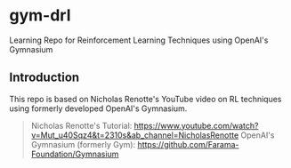 # gym-drl
Learning Repo for Reinforcement Learning Techniques using OpenAI's Gymnasium

## Introduction

This repo is based on Nicholas Renotte's YouTube video on RL techniques using formerly developed OpenAI's Gymnasium.

> Nicholas Renotte's Tutorial: https://www.youtube.com/watch?v=Mut_u40Sqz4&t=2310s&ab_channel=NicholasRenotte
> OpenAI's Gymnasium (formerly Gym): https://github.com/Farama-Foundation/Gymnasium
